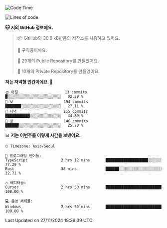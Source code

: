   <!--START_SECTION:waka-->
![Code Time](http://img.shields.io/badge/Code%20Time-943%20hrs%2018%20mins-blue)

![Lines of code](https://img.shields.io/badge/%EC%A0%80%EB%8A%94%20%EC%97%AC%ED%83%9C%EA%B9%8C%EC%A7%80%20-760.3%20thousand%20%EC%A4%84%EC%9D%98%20%EC%BD%94%EB%93%9C%EB%A5%BC%20%EC%9E%91%EC%84%B1%ED%96%88%EC%96%B4%EC%9A%94.-blue)

**🐱 저의 GitHub 정보에요.** 

> 📦 GitHub의 30.6 kB만큼의 저장소를 사용하고 있어요. 
 > 
> 💼 구직중이에요.
 > 
> 📜 29개의 Public Repository를 만들었어요. 
 > 
> 🔑 10개의 Private Repository를 만들었어요. 
 > 
**저는 저녁형 인간이에요. 🦉** 

```text
🌞 아침                     13 commits          █░░░░░░░░░░░░░░░░░░░░░░░░   02.29 % 
🌆 낮　                     154 commits         ███████░░░░░░░░░░░░░░░░░░   27.11 % 
🌃 저녁                     255 commits         ███████████░░░░░░░░░░░░░░   44.89 % 
🌙 밤　                     146 commits         ██████░░░░░░░░░░░░░░░░░░░   25.70 % 
```


📊 **저는 이번주를 이렇게 시간을 보냈어요.** 

```text
🕑︎ Timezone: Asia/Seoul

💬 프로그래밍 언어들: 
TypeScript               2 hrs 12 mins       ███████████████████░░░░░░   77.29 % 
Rust                     38 mins             ██████░░░░░░░░░░░░░░░░░░░   22.71 % 

🔥 에디터들: 
Cursor                   2 hrs 50 mins       █████████████████████████   100.00 % 

💻 운영 체제들: 
Windows                  2 hrs 50 mins       █████████████████████████   100.00 % 
```


 Last Updated on 27/11/2024 18:39:39 UTC
<!--END_SECTION:waka-->
